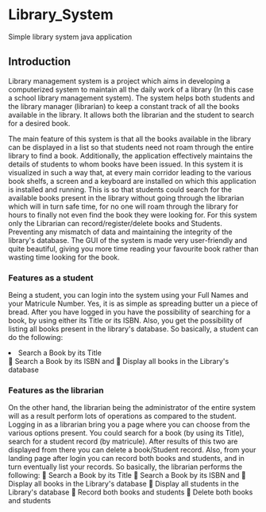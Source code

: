 # Library_System
Simple library system java application
## Introduction
Library management system is a project which aims in developing a computerized system to maintain all the daily work of a library (In this case a school library management system). The system helps both students and the library manager (librarian) to keep a constant track of all the books available in the library. It allows both the librarian and the student to search for a desired book.

The main feature of this system is that all the books available in the library can be displayed in a list so that students need not roam through the entire library to find a book. Additionally, the application effectively maintains the details of students to whom books have been issued.
In this system it is visualized in such a way that, at every main corridor leading to the various book shelfs, a screen and a keyboard are installed on which this application is installed and running. This is so that students could search for the available books present in the library without going through the librarian which will in turn safe time, for no one will roam through the library for hours to finally not even find the book they were looking for. 
For this system only the Librarian can record/register/delete books and Students. Preventing any mismatch of data and maintaining the integrity of the library's database.
The GUI of the system is made very user-friendly and quite beautiful, giving you more time reading your favourite book rather than wasting time looking for the book.

### Features as a student
Being a student, you can login into the system using your Full Names and your Matricule Number. Yes, it is as simple as spreading butter un a piece of bread. After you have logged in you have the possibility of searching for a book, by using either its Title or its ISBN.  Also, you get the possibility of listing all books present in the library's database. So basically, a student can do the following:
<li>	Search a Book by its Title </li>
	Search a Book by its ISBN and
	Display all books in the Library's database

### Features as the librarian
On the other hand, the librarian being the administrator of the entire system will as a result perform lots of operations as compared to the student. Logging in as a librarian bring you a page where you can choose from the various options present. You could search for a book (by using its Title), search for a student record (by matricule). After results of this two are displayed from there you can delete a book/Student record.
Also, from your landing page after login you can record both books and students, and in turn eventually list your records. So basically, the librarian performs the following:
	Search a Book by its Title
	Search a Book by its ISBN and
	Display all books in the Library's database
	Display all students in the Library's database
	Record both books and students
	Delete both books and students
